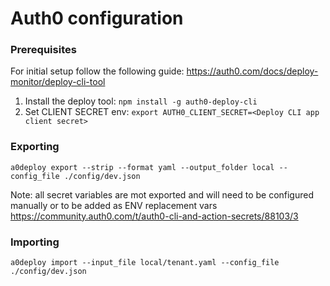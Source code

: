 # Auth0 configuration

### Prerequisites
For initial setup follow the following guide: https://auth0.com/docs/deploy-monitor/deploy-cli-tool

1. Install the deploy tool: `npm install -g auth0-deploy-cli`
2. Set CLIENT SECRET env: `export AUTH0_CLIENT_SECRET=<Deploy CLI app client secret>`


### Exporting

`a0deploy export --strip --format yaml --output_folder local --config_file ./config/dev.json`

Note: all secret variables are mot exported and will need to be configured manually or to be added as ENV replacement vars https://community.auth0.com/t/auth0-cli-and-action-secrets/88103/3


### Importing

`a0deploy import --input_file local/tenant.yaml --config_file ./config/dev.json`
